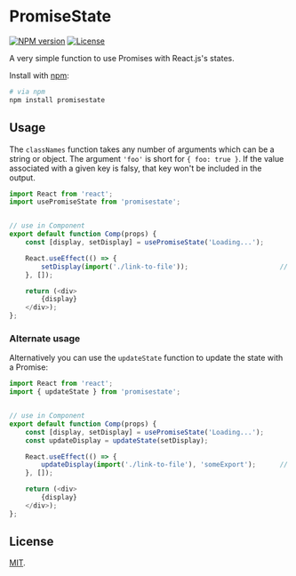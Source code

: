 PromiseState
===========

[![NPM version](https://badgen.net/npm/v/classnames)](https://www.npmjs.com/package/promisestate)
[![License](https://badgen.net/npm/license/classnames)](https://www.npmjs.com/package/promisestate)

A very simple function to use Promises with React.js's states.

Install with [npm](https://www.npmjs.com/):

```bash
# via npm
npm install promisestate
```

## Usage

The `classNames` function takes any number of arguments which can be a string or object.
The argument `'foo'` is short for `{ foo: true }`. If the value associated with a given key is falsy, that key won't be included in the output.

```js
import React from 'react';
import usePromiseState from 'promisestate';


// use in Component
export default function Comp(props) {
	const [display, setDisplay] = usePromiseState('Loading...');

	React.useEffect(() => {
		setDisplay(import('./link-to-file'));						// loads the default export from link-to-file
	}, []);

	return (<div>
		{display}
	</div>);
};
```

### Alternate usage

Alternatively you can use the `updateState` function to update the state with a Promise:

```js
import React from 'react';
import { updateState } from 'promisestate';


// use in Component
export default function Comp(props) {
	const [display, setDisplay] = usePromiseState('Loading...');
	const updateDisplay = updateState(setDisplay);

	React.useEffect(() => {
		updateDisplay(import('./link-to-file'), 'someExport');		// loads the someExport export from link-to-file -> also possible with the normal version
	}, []);

	return (<div>
		{display}
	</div>);
};
```

## License

[MIT](LICENSE).
